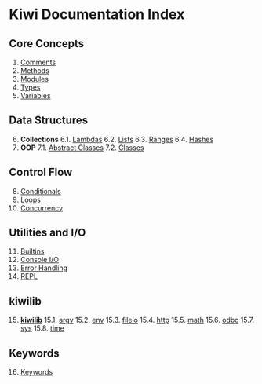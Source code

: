 # Kiwi Documentation Index

## Core Concepts
1. [Comments](comments.md)
2. [Methods](methods.md)
3. [Modules](modules.md)
4. [Types](types.md)
5. [Variables](variables.md)

## Data Structures
6. **Collections**
6.1. [Lambdas](lambdas.md)
6.2. [Lists](lists.md)
6.3. [Ranges](ranges.md)
6.4. [Hashes](hashes.md)
7. **OOP**
7.1. [Abstract Classes](abstract_classes.md)
7.2. [Classes](classes.md)

## Control Flow
8. [Conditionals](conditionals.md)
9. [Loops](loops.md)
10. [Concurrency](concurrency.md)

## Utilities and I/O
11. [Builtins](builtins.md)
12. [Console I/O](console_io.md)
13. [Error Handling](error_handling.md)
14. [REPL](repl.md)

## kiwilib
15. [**kiwilib**](kiwilib.md)
15.1. [argv](kiwilib/argv.md)
15.2. [env](kiwilib/env.md)
15.3. [fileio](kiwilib/fileio.md)
15.4. [http](kiwilib/http.md)
15.5. [math](kiwilib/math.md)
15.6. [odbc](kiwilib/odbc.md)
15.7. [sys](kiwilib/sys.md)
15.8. [time](kiwilib/time.md)

## Keywords
16. [Keywords](keywords.md)

